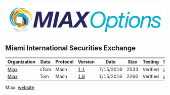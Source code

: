 ![Miax](https://github.com/Open-Markets-Initiative/Directory/blob/master/Logos/Miax.png)


## Miami International Securities Exchange

|Organization | Data | Protocol | Version | Date | Size | Testing | Specification|
|--- | --- | --- | --- | --- | --- | --- | ---|
|[Miax](https://github.com/Open-Markets-Initiative/wireshark-lua/tree/master/Miax "Miami International Securities Exchange Dissectors") | cTom | Mach | [1.1](https://github.com/Open-Markets-Initiative/wireshark-lua/blob/master/Miax/Miax.cTom.Mach.1.1.Script.Dissector.lua "Miami International Securities Exchange 1.1 Script Dissector") | 7/15/2016 | 2533 | Verified | [url](https://www.miaxoptions.com/interface-specifications "Protocol specification") - [pdf](https://github.com/Open-Markets-Initiative/Directory/blob/master/Specifications/Miax/Miax.cTom.Mach.1.1.pdf "Specification manual")|
|[Miax](https://github.com/Open-Markets-Initiative/wireshark-lua/tree/master/Miax "Miami International Securities Exchange Dissectors") | Tom | Mach | [1.9](https://github.com/Open-Markets-Initiative/wireshark-lua/blob/master/Miax/Miax.Tom.Mach.1.9.Script.Dissector.lua "Miami International Securities Exchange 1.9 Script Dissector") | 1/15/2016 | 2260 | Verified | [url](https://www.miaxoptions.com/interface-specifications "Protocol specification") - [pdf](https://github.com/Open-Markets-Initiative/Directory/blob/master/Specifications/Miax/Miax.Tom.Mach.1.9.pdf "Specification manual")|


Miax: [website](https://www.miaxoptions.com/ "Go to Miami International Securities Exchange")

